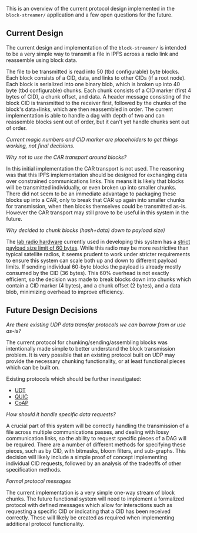 This is an overview of the current protocol design implemented in the `block-streamer/` application and a few open questions for the future.

## Current Design

The current design and implementation of the `block-streamer/` is intended to be a very simple way to transmit a file in IPFS across a radio link and reassemble using block data.

The file to be transmitted is read into 50 (tbd configurable) byte blocks. Each block consists of a CID, data, and links to other CIDs (if a root node). Each block is serialized into one binary blob, which is broken up into 40 byte (tbd configurable) chunks. Each chunk consists of a CID marker (first 4 bytes of CID), a chunk offset, and data. A header message consisting of the block CID is transmitted to the receiver first, followed by the chunks of the block's data+links, which are then reassembled in order. The current implementation is able to handle a dag with depth of two and can reassemble blocks sent out of order, but it can't yet handle chunks sent out of order.

*Current magic numbers and CID marker are placeholders to get things working, not final decisions.*

*Why not to use the CAR transport around blocks?*

In this initial implementation the CAR transport is not used. The reasoning was that this IPFS implementation should be designed for exchanging data over constrained communications links. This means it is likely that blocks will be transmitted individually, or even broken up into smaller chunks. There did not seem to be an immediate advantage to packaging these blocks up into a CAR, only to break that CAR up again into smaller chunks for transmission, when then blocks themselves could be transmitted as-is. However the CAR transport may still prove to be useful in this system in the future.

*Why decided to chunk blocks (hash+data) down to payload size)*

The [lab radio hardware](https://www.adafruit.com/product/3076) currently used in developing this system has a [strict payload size limit of 60 bytes](https://github.com/adafruit/RadioHead/blob/master/RH_RF69.h#L346-L347). While this radio may be more restrictive than typical satellite radios, it seems prudent to work under stricter requirements to ensure this system can scale both up and down to different payload limits. If sending individual 60-byte blocks the payload is already mostly consumed by the CID (36 bytes). This 60% overhead is not exactly efficient, so the decision was made to break blocks down into chunks which contain a CID marker (4 bytes), and a chunk offset (2 bytes), and a data blob, minimizing overhead to improve efficiency.

## Future Design Decisions

*Are there existing UDP data transfer protocols we can borrow from or use as-is?*

The current protocol for chunking/sending/assembling blocks was intentionally made simple to better understand the block transmission problem. It is very possible that an existing protocol built on UDP may provide the necessary chunking functionality, or at least functional pieces which can be built on.

Existing protocols which should be further investigated:
- [UDT](https://en.wikipedia.org/wiki/UDP-based_Data_Transfer_Protocol)
- [QUIC](https://www.chromium.org/quic/)
- [CoAP](https://en.wikipedia.org/wiki/Constrained_Application_Protocol)

*How should it handle specific data requests?*

A crucial part of this system will be correctly handling the transmission of a file across multiple communications passes, and dealing with lossy communication links, so the ability to request specific pieces of a DAG will be required. There are a number of different methods for specifying these pieces, such as by CID, with bitmasks, bloom filters, and sub-graphs. This decision will likely include a simple proof of concept implementing individual CID requests, followed by an analysis of the tradeoffs of other specification methods.

*Formal protocol messages*

The current implementation is a very simple one-way stream of block chunks. The future functional system will need to implement a formalized protocol with defined messages which allow for interactions such as requesting a specific CID or indicating that a CID has been received correctly. These will likely be created as required when implementing additional protocol functionality.